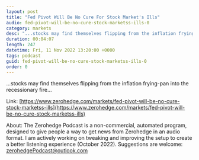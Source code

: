 ```yaml
---
layout: post
title: "Fed Pivot Will Be No Cure For Stock Market's Ills"
audio: fed-pivot-will-be-no-cure-stock-marketss-ills-0
category: markets
desc: "...stocks may find themselves flipping from the inflation frying-pan into the recessionary fire..."
duration: 00:04:07
length: 247
datetime: Fri, 11 Nov 2022 13:20:00 +0000
tags: podcast
guid: fed-pivot-will-be-no-cure-stock-marketss-ills-0
order: 0
---
```

...stocks may find themselves flipping from the inflation frying-pan into the recessionary fire...

Link: [https://www.zerohedge.com/markets/fed-pivot-will-be-no-cure-stock-marketss-ills](https://www.zerohedge.com/markets/fed-pivot-will-be-no-cure-stock-marketss-ills)

About: The Zerohedge Podcast is a non-commercial, automated program, designed to give people a way to get news from Zerohedge in an audio format.  I am actively working on tweaking and improving the setup to create a better listening experience (October 2022).  Suggestions are welcome: [zerohedgePodcast@outlook.com](mailto:zerohedgePodcast@outlook.com)